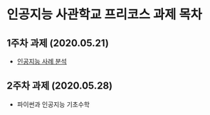 # 인공지능 사관학교 프리코스 과제 목차

## 1주차 과제 (2020.05.21)

+ [인공지능 사례 분석](https://github.com/beigedaisy/beigedaisy.github.io/blob/master/1%EC%A3%BC%EC%B0%A8%20%EA%B3%BC%EC%A0%9C.ipynb)

## 2주차 과제 (2020.05.28)

+ 파이썬과 인공지능 기초수학
